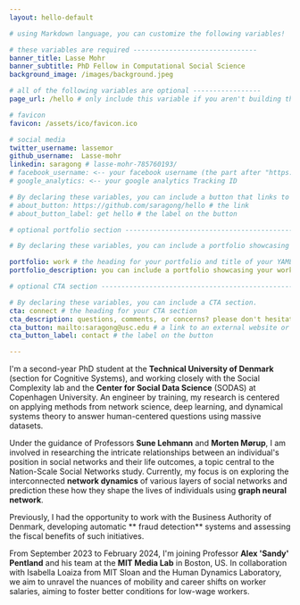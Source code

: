 ```yaml
---
layout: hello-default

# using Markdown language, you can customize the following variables!

# these variables are required -------------------------------
banner_title: Lasse Mohr
banner_subtitle: PhD Fellow in Computational Social Science
background_image: /images/background.jpeg

# all of the following variables are optional -----------------
page_url: /hello # only include this variable if you aren't building the page to your primary domain 

# favicon
favicon: /assets/ico/favicon.ico

# social media
twitter_username: lassemor
github_username:  Lasse-mohr
linkedin: saragong # lasse-mohr-785760193/
# facebook_username: <-- your facebook username (the part after "https://www.facebook.com/...")
# google_analytics: <-- your google analytics Tracking ID

# By declaring these variables, you can include a button that links to an external website or to media.
# about_button: https://github.com/saragong/hello # the link
# about_button_label: get hello # the label on the button

# optional portfolio section ------------------------------------------

# By declaring these variables, you can include a portfolio showcasing your work and organize your portfolio's items into a custom layout, all without adding any CSS. In addition, you must 1) create an HTML file in the_includes folder for each project with the text you'd like to display, and 2) create a YAML file in the _data folder describing the order in which each project should be shown and categorized. See `/includes/example.html` and `/_data/work.yml` for examples.

portfolio: work # the heading for your portfolio and title of your YAML file
portfolio_description: you can include a portfolio showcasing your work and organize your portfolio's items into a custom layout, all without adding any CSS. # a description to be desplayed below the heading and above the content

# optional CTA section --------------------------------------------------

# By declaring these variables, you can include a CTA section.
cta: connect # the heading for your CTA section
cta_description: questions, comments, or concerns? please don't hesitate to reach out. # a description to be desplayed below the heading and above the content
cta_button: mailto:saragong@usc.edu # a link to an external website or to media
cta_button_label: contact # the label on the button

---			
```

[//]: # (write a bit about yourself here)

I'm a second-year PhD student at the **Technical University of Denmark** (section for Cognitive Systems), and working closely with the Social Complexity lab and the **Center for Social Data Science** (SODAS) at Copenhagen University.
An engineer by training, my research is centered on applying methods from network science, deep learning, and dynamical systems theory to answer human-centered questions using massive datasets.

Under the guidance of Professors **Sune Lehmann** and **Morten Mørup**, I am involved in researching the intricate relationships between an individual's position in social networks and their life outcomes, a topic central to the Nation-Scale Social Networks study.
Currently, my focus is on exploring the interconnected **network dynamics**  of various layers of social networks and prediction these how they shape the lives of individuals using **graph neural network**.

Previously, I had the opportunity to work with the Business Authority of Denmark, developing automatic ** fraud detection**  systems and assessing the fiscal benefits of such initiatives.

From September 2023 to February 2024, I'm joining Professor **Alex 'Sandy' Pentland**  and his team at the **MIT Media Lab** in Boston, US.
In collaboration with Isabella Loaiza from MIT Sloan and the Human Dynamics Laboratory, we aim to unravel the nuances of mobility and career shifts on worker salaries, aiming to foster better conditions for low-wage workers.

